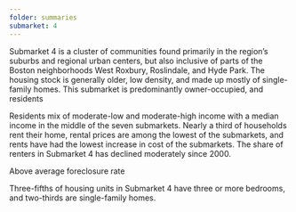 ```yaml
---
folder: summaries
submarket: 4
---
```

Submarket 4 is a cluster of communities found primarily in the region’s suburbs and regional urban centers, but also inclusive of parts of the Boston neighborhoods West Roxbury, Roslindale, and Hyde Park. The housing stock is generally older, low density, and made up mostly of single-family homes. This submarket is predominantly owner-occupied, and residents

Residents mix of moderate-low and moderate-high income with a median income in the middle of the seven submarkets. Nearly a third of households rent their home, rental prices are among the lowest of the submarkets, and rents have had the lowest increase in cost of the submarkets. The share of renters in Submarket 4 has declined moderately since 2000.

Above average foreclosure rate

Three-fifths of housing units in Submarket 4 have three or more bedrooms, and two-thirds are single-family homes.